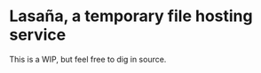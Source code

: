 Lasaña, a temporary file hosting service
========================================

This is a WIP, but feel free to dig in source.

